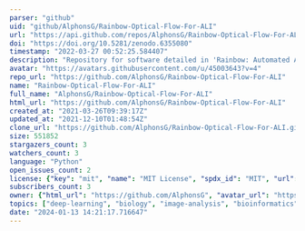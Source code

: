 ```yaml
---
parser: "github"
uid: "github/AlphonsG/Rainbow-Optical-Flow-For-ALI"
url: "https://api.github.com/repos/AlphonsG/Rainbow-Optical-Flow-For-ALI"
doi: "https://doi.org/10.5281/zenodo.6355080"
timestamp: "2022-03-27 00:52:25.584407"
description: "Repository for software detailed in 'Rainbow: Automated Air-Liquid Interface Cell Culture Analysis Using Deep Optical Flow' software paper. See Readme for more details."
avatar: "https://avatars.githubusercontent.com/u/45003643?v=4"
repo_url: "https://github.com/AlphonsG/Rainbow-Optical-Flow-For-ALI"
name: "Rainbow-Optical-Flow-For-ALI"
full_name: "AlphonsG/Rainbow-Optical-Flow-For-ALI"
html_url: "https://github.com/AlphonsG/Rainbow-Optical-Flow-For-ALI"
created_at: "2021-03-26T09:39:17Z"
updated_at: "2021-12-10T01:48:54Z"
clone_url: "https://github.com/AlphonsG/Rainbow-Optical-Flow-For-ALI.git"
size: 551852
stargazers_count: 3
watchers_count: 3
language: "Python"
open_issues_count: 2
license: {"key": "mit", "name": "MIT License", "spdx_id": "MIT", "url": "https://api.github.com/licenses/mit", "node_id": "MDc6TGljZW5zZTEz"}
subscribers_count: 3
owner: {"html_url": "https://github.com/AlphonsG", "avatar_url": "https://avatars.githubusercontent.com/u/45003643?v=4", "login": "AlphonsG", "type": "User"}
topics: ["deep-learning", "biology", "image-analysis", "bioinformatics", "optical-flow", "python", "pytorch"]
date: "2024-01-13 14:21:17.716647"
---
```

